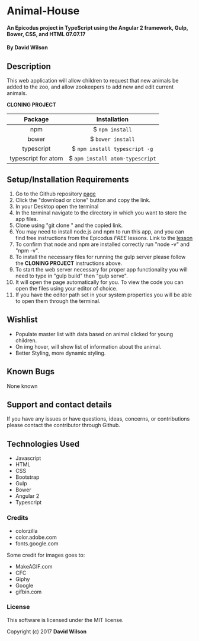 # Animal-House

#### An Epicodus project in TypeScript using the Angular 2 framework, Gulp, Bower, CSS, and HTML 07.07.17

#### **By David Wilson**

## Description

This web application will allow children to request that new animals be added to the zoo, and allow zookeepers to add new and edit current animals.

**CLONING PROJECT**

| Package | Installation |
|:---:|:---:|
| npm |$ ```npm install``` |
| bower |$ ```bower install``` |
| typescript |$ ```npm install typescript -g```|
| typescript for atom |$ ```apm install atom-typescript```|

## Setup/Installation Requirements

1.  Go to the Github repository [page](https://github.com/GrapeSalad/Animal-House)
2.  Click the "download or clone" button and copy the link.
3.  In your Desktop open the terminal
4.  In the terminal navigate to the directory in which you want to store the app files.
5.  Clone using "git clone " and the copied link.
6.  You may need to install node.js and npm to run this app, and you can find free instructions from the Epicodus *FREE* lessons. Link to the [lesson](https://www.learnhowtoprogram.com/javascript/getting-started-with-javascript-2f9a73dc-b7f5-4a22-9101-e69d49f552ac/installing-node-js)
7.  To confirm that node and npm are installed correctly run "node -v" and "npm -v".
8.  To install the necessary files for running the gulp server please follow the **CLONING PROJECT** instructions above.
9.  To start the web server necessary for proper app functionality you will need to type in "gulp build" then "gulp serve".
10.  It will open the page automatically for you.
To view the code you can open the files using your editor of choice.
11. If you have the editor path set in your system properties you will be able to open them through the terminal.

## Wishlist

+ Populate master list with data based on animal clicked for young children.
+ On img hover, will show list of information about the animal.
+ Better Styling, more dynamic styling.


## Known Bugs

None known

## Support and contact details

If you have any issues or have questions, ideas, concerns, or contributions please contact the contributor through Github.

## Technologies Used

* Javascript
* HTML
* CSS
* Bootstrap
* Gulp
* Bower
* Angular 2
* Typescript

### Credits

+ colorzilla
+ color.adobe.com
+ fonts.google.com

Some credit for images goes to:
+ MakeAGIF.com
+ CFC
+ Giphy
+ Google
+ gifbin.com

### License
This software is licensed under the MIT license.

Copyright (c) 2017 **David Wilson**
